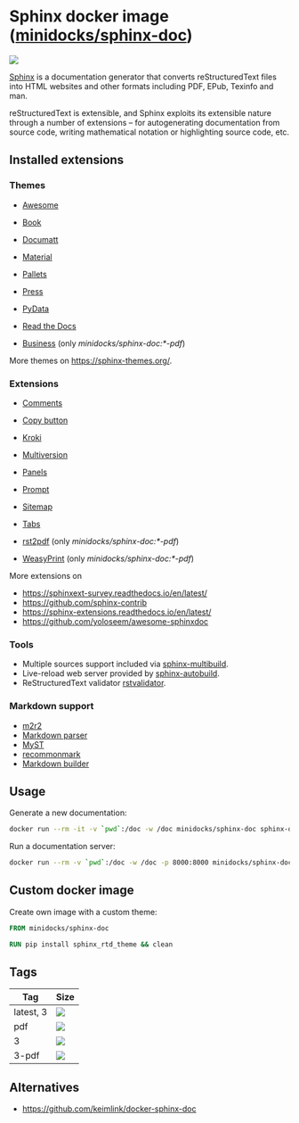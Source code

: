 Sphinx docker image ([minidocks/sphinx-doc](https://hub.docker.com/r/minidocks/sphinx-doc))
===========================================================================================

![](https://upload.wikimedia.org/wikipedia/en/d/dc/Sphinx_Python_Documentation_Logo.png)

[Sphinx](https://www.sphinx-doc.org/) is a documentation generator that converts
reStructuredText files into HTML websites and other formats including PDF, EPub,
Texinfo and man.

reStructuredText is extensible, and Sphinx exploits its extensible nature
through a number of extensions – for autogenerating documentation from source
code, writing mathematical notation or highlighting source code, etc.

Installed extensions
--------------------

### Themes

-   [Awesome](https://sphinxawesome.xyz/)
-   [Book](https://sphinx-book-theme.readthedocs.io/en/latest/)
-   [Documatt](https://gitlab.com/documatt/sphinx-themes)
-   [Material](https://github.com/bashtage/sphinx-material)
-   [Pallets](https://github.com/pallets/pallets-sphinx-themes)
-   [Press](https://schettino72.github.io/sphinx_press_site/)
-   [PyData](https://pydata-sphinx-theme.readthedocs.io/en/latest/index.html)
-   [Read the Docs](https://github.com/rtfd/sphinx_rtd_theme)

-   [Business](https://github.com/Nekmo/sphinx-business-theme) (only
    *minidocks/sphinx-doc:\*-pdf*)

More themes on https://sphinx-themes.org/.

### Extensions

-   [Comments](https://sphinx-comments.readthedocs.io/en/latest/)
-   [Copy button](https://sphinx-copybutton.readthedocs.io/en/latest/)
-   [Kroki](https://github.com/sphinx-contrib/kroki)
-   [Multiversion](https://github.com/Holzhaus/sphinx-multiversion)
-   [Panels](https://sphinx-panels.readthedocs.io/en/latest/)
-   [Prompt](http://sbrunner.github.io/sphinx-prompt/)
-   [Sitemap](https://github.com/jdillard/sphinx-sitemap)
-   [Tabs](https://github.com/executablebooks/sphinx-tabs)

-   [rst2pdf](https://rst2pdf.org/) (only *minidocks/sphinx-doc:\*-pdf*)
-   [WeasyPrint](https://procrastinator.nerv-project.eu/nerv-project/sphinx_weasyprint_builder)
    (only *minidocks/sphinx-doc:\*-pdf*)

More extensions on

- https://sphinxext-survey.readthedocs.io/en/latest/
- https://github.com/sphinx-contrib
- https://sphinx-extensions.readthedocs.io/en/latest/
- https://github.com/yoloseem/awesome-sphinxdoc

### Tools

-   Multiple sources support included via
    [sphinx-multibuild](https://github.com/rowanG077/sphinx-multibuild).
-   Live-reload web server provided by
    [sphinx-autobuild](https://github.com/GaretJax/sphinx-autobuild).
-   ReStructuredText validator
    [rstvalidator](https://github.com/andrewp-as-is/rstvalidator.py).

### Markdown support

-   [m2r2](https://github.com/crossnox/m2r2)
-   [Markdown parser](https://github.com/codejamninja/sphinx-markdown-parser)
-   [MyST](https://myst-parser.readthedocs.io/en/latest/index.html)
-   [recommonmark](https://recommonmark.readthedocs.io)
-   [Markdown builder](https://github.com/codejamninja/sphinx-markdown-builder)

Usage
-----

Generate a new documentation:

```bash
docker run --rm -it -v `pwd`:/doc -w /doc minidocks/sphinx-doc sphinx-quickstart .
```

Run a documentation server:

```bash
docker run --rm -v `pwd`:/doc -w /doc -p 8000:8000 minidocks/sphinx-doc sphinx-autobuild -H 0.0.0.0 . _build/
```

Custom docker image
-------------------

Create own image with a custom theme:

```dockerfile
FROM minidocks/sphinx-doc

RUN pip install sphinx_rtd_theme && clean
```

Tags
----

| Tag       | Size                                                                            |
|-----------|---------------------------------------------------------------------------------|
| latest, 3 | ![](https://images.microbadger.com/badges/image/minidocks/sphinx-doc.svg)       |
| pdf       | ![](https://images.microbadger.com/badges/image/minidocks/sphinx-doc:pdf.svg)   |
| 3         | ![](https://images.microbadger.com/badges/image/minidocks/sphinx-doc:3.svg)     |
| 3-pdf     | ![](https://images.microbadger.com/badges/image/minidocks/sphinx-doc:3-pdf.svg) |

Alternatives
------------

-   https://github.com/keimlink/docker-sphinx-doc
